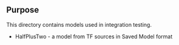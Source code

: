 ## Purpose

This directory contains models used in integration testing.

- HalfPlusTwo - a model from TF sources in Saved Model format
